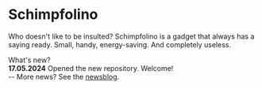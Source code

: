 # Schimpfolino

Who doesn't like to be insulted? Schimpfolino is a gadget that always has a saying ready. Small, handy, energy-saving. And completely useless.  

What's new?  
**17.05.2024** Opened the new repository. Welcome!  
-- More news? See the [newsblog](https://github.com/NikolaiRadke/Schimpfolino/tree/main/NEWS.md).   

